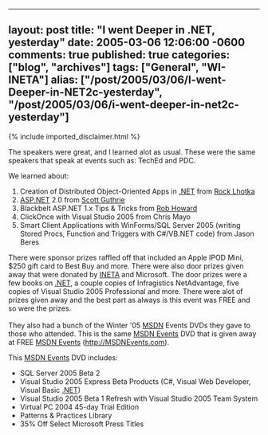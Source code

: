   ---
  layout: post
  title: "I went Deeper in .NET, yesterday"
  date: 2005-03-06 12:06:00 -0600
  comments: true
  published: true
  categories: ["blog", "archives"]
  tags: ["General", "WI-INETA"]
  alias: ["/post/2005/03/06/I-went-Deeper-in-NET2c-yesterday", "/post/2005/03/06/i-went-deeper-in-net2c-yesterday"]
  ---
<!-- more -->
{% include imported_disclaimer.html %}
<p>
The speakers were great, and I learned alot as usual. These were the same speakers that speak at events such as: TechEd and PDC.
</p>
<p>
We learned about:
</p>
<ol>
	<li>Creation of Distributed Object-Oriented Apps in <a href="http://www.microsoft.com/net/" target="_blank" title=".NET">.NET</a>&nbsp;from <a href="http://www.lhotka.net/" target="_new">Rock Lhotka</a> </li>
	<li><a href="http://asp.net/" target="_blank" title="ASP.NET">ASP.NET</a> 2.0 from <a href="http://www.scottgu.com/" target="_new">Scott Guthrie</a> </li>
	<li>Blackbelt ASP.NET 1.x&nbsp;Tips &amp; Tricks from <a href="http://www.rob-howard.net/" target="_new">Rob Howard</a> </li>
	<li>ClickOnce with Visual Studio 2005 from Chris Mayo </li>
	<li>Smart Client Applications with WinForms/SQL Server 2005 (writing Stored Procs, Function and Triggers with C#/VB.NET code) from Jason Beres</li>
</ol>
<p>
There were sponsor prizes raffled off that included an Apple IPOD Mini, $250 gift card to Best Buy and more. There were also door prizes given away that were donated by <a href="http://ineta.org/" target="_blank" title="International .NET Association">INETA</a> and Microsoft. The door prizes were a few books on <a href="http://www.microsoft.com/net/" target="_blank" title=".NET">.NET</a>, a couple copies of Infragistics NetAdvantage, five copies of Visual Studio 2005 Professional and more. There were alot of prizes given away and the best part as always is this event was FREE and so were the prizes.<br />
<br />
They also had a bunch of the Winter &#39;05 <a href="http://msdn.microsoft.com/" target="_blank" title="MSDN">MSDN</a> Events DVDs they gave to those who attended. This is the same <a href="http://msdnevents.com/" target="_blank" title="MSDN Events">MSDN Events</a> DVD that is given away at FREE <a href="http://msdnevents.com/" target="_blank" title="MSDN Events">MSDN Events</a> (<a href="http://MSDNEvents.com">http://MSDNEvents.com</a>).
</p>
<p>
This <a href="http://msdnevents.com/" target="_blank" title="MSDN Events">MSDN Events</a> DVD&nbsp;includes:
</p>
<ul>
	<li>SQL Server 2005 Beta&nbsp;2 </li>
	<li>Visual Studio 2005 Express Beta Products (C#, Visual Web Developer, Visual Basic <a href="http://www.microsoft.com/net/" target="_blank" title=".NET">.NET</a>) </li>
	<li>Visual Studio 2005 Beta 1 Refresh with Visual Studio 2005 Team System </li>
	<li>Virtual PC 2004 45-day Trial Edition </li>
	<li>Patterns &amp; Practices Library </li>
	<li>35% Off Select Microsoft Press Titles</li>
</ul>
